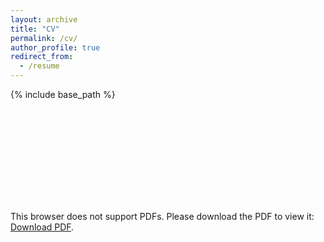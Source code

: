 ```yaml
---
layout: archive
title: "CV"
permalink: /cv/
author_profile: true
redirect_from:
  - /resume
---
```


{% include base_path %}

<object data="https://ruwant.github.io/files/RuwanTennakoonCV.pdf" type="application/pdf" width="700px" height="700px">
    <embed src="https://ruwant.github.io/files/RuwanTennakoonCV.pdf">
        <p>This browser does not support PDFs. Please download the PDF to view it: <a href="https://ruwant.github.io/files/RuwanTennakoonCV.pdf">Download PDF</a>.</p>
    </embed>
</object>
  
  
